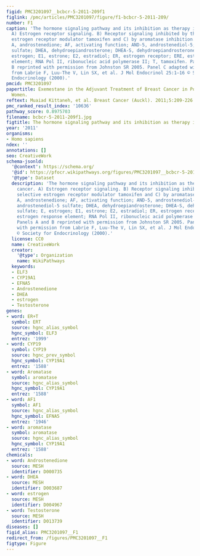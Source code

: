 ```yaml
---
figid: PMC3201097__bcbcr-5-2011-209f1
figlink: /pmc/articles/PMC3201097/figure/f1-bcbcr-5-2011-209/
number: F1
caption: 'The hormone signaling pathway and its inhibition as therapy in breast cancer.
  A) Estrogen receptor signaling. B) Receptor signaling inhibited by the selective
  estrogen receptor modulator tamoxifen and C) by aromatase inhibition.Abbreviations:
  A, androstenedione; AF, activating function; AND-5, androstenediol-5; AND-5S, androstenediol-5
  sulfate; DHEA, dehydroepiandrosterone; DHEA-S, dehydroepiandrosterone sulfate; E,
  estrogen; E1, estrone; E2, estradiol; ER, estrogen receptor; ERE, estrogen response
  element; RNA Pol II, ribonucleic acid polymerase II; T, tamoxifen. Panels A and
  B reprinted with permission from Johnston SR 2005. Panel C adapted with permission
  from Labrie F, Luu-The V, Lin SX, et al. J Mol Endocrinol 25:1–16 © Society for
  Endocrinology (2000).'
pmcid: PMC3201097
papertitle: Exemestane in the Adjuvant Treatment of Breast Cancer in Postmenopausal
  Women.
reftext: Muaiad Kittaneh, et al. Breast Cancer (Auckl). 2011;5:209-226.
pmc_ranked_result_index: '10636'
pathway_score: 0.8975703
filename: bcbcr-5-2011-209f1.jpg
figtitle: The hormone signaling pathway and its inhibition as therapy in breast cancer
year: '2011'
organisms:
- Homo sapiens
ndex: ''
annotations: []
seo: CreativeWork
schema-jsonld:
  '@context': https://schema.org/
  '@id': https://pfocr.wikipathways.org/figures/PMC3201097__bcbcr-5-2011-209f1.html
  '@type': Dataset
  description: 'The hormone signaling pathway and its inhibition as therapy in breast
    cancer. A) Estrogen receptor signaling. B) Receptor signaling inhibited by the
    selective estrogen receptor modulator tamoxifen and C) by aromatase inhibition.Abbreviations:
    A, androstenedione; AF, activating function; AND-5, androstenediol-5; AND-5S,
    androstenediol-5 sulfate; DHEA, dehydroepiandrosterone; DHEA-S, dehydroepiandrosterone
    sulfate; E, estrogen; E1, estrone; E2, estradiol; ER, estrogen receptor; ERE,
    estrogen response element; RNA Pol II, ribonucleic acid polymerase II; T, tamoxifen.
    Panels A and B reprinted with permission from Johnston SR 2005. Panel C adapted
    with permission from Labrie F, Luu-The V, Lin SX, et al. J Mol Endocrinol 25:1–16
    © Society for Endocrinology (2000).'
  license: CC0
  name: CreativeWork
  creator:
    '@type': Organization
    name: WikiPathways
  keywords:
  - ELF3
  - CYP19A1
  - EFNA5
  - Androstenedione
  - DHEA
  - estrogen
  - Testosterone
genes:
- word: ER+T
  symbol: ERT
  source: hgnc_alias_symbol
  hgnc_symbol: ELF3
  entrez: '1999'
- word: CYP19
  symbol: CYP19
  source: hgnc_prev_symbol
  hgnc_symbol: CYP19A1
  entrez: '1588'
- word: Aromatase
  symbol: aromatase
  source: hgnc_alias_symbol
  hgnc_symbol: CYP19A1
  entrez: '1588'
- word: AF1
  symbol: AF1
  source: hgnc_alias_symbol
  hgnc_symbol: EFNA5
  entrez: '1946'
- word: aromatase
  symbol: aromatase
  source: hgnc_alias_symbol
  hgnc_symbol: CYP19A1
  entrez: '1588'
chemicals:
- word: Androstenedione
  source: MESH
  identifier: D000735
- word: DHEA
  source: MESH
  identifier: D003687
- word: estrogen
  source: MESH
  identifier: D004967
- word: Testosterone
  source: MESH
  identifier: D013739
diseases: []
figid_alias: PMC3201097__F1
redirect_from: /figures/PMC3201097__F1
figtype: Figure
---
```

